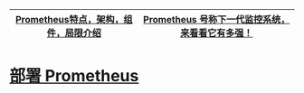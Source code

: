 
[Prometheus特点，架构，组件，局限介绍](https://www.jianshu.com/p/55bf40292fff)|[Prometheus 号称下一代监控系统，来看看它有多强！](https://www.jianshu.com/p/5493dc33314c)|
---|---|

# [部署 Prometheus](https://icyfenix.cn/appendix/operation-env-setup/prometheus-setup.html)
